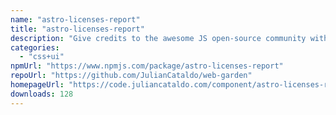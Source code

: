 ```yaml
---
name: "astro-licenses-report"
title: "astro-licenses-report"
description: "Give credits to the awesome JS open-source community with this component. It will generate a table with important informations about packages used by your project."
categories:
  - "css+ui"
npmUrl: "https://www.npmjs.com/package/astro-licenses-report"
repoUrl: "https://github.com/JulianCataldo/web-garden"
homepageUrl: "https://code.juliancataldo.com/component/astro-licenses-report"
downloads: 128
---
```

